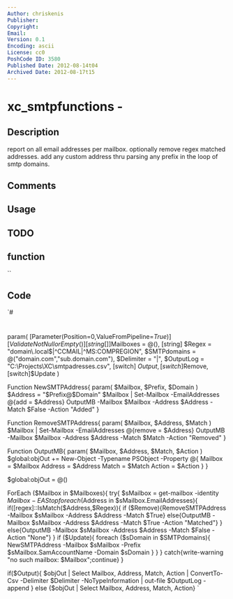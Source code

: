 ```yaml
---
Author: chriskenis
Publisher: 
Copyright: 
Email: 
Version: 0.1
Encoding: ascii
License: cc0
PoshCode ID: 3580
Published Date: 2012-08-14t04
Archived Date: 2012-08-17t15
---
```


# xc_smtpfunctions - 

## Description

report on all email addresses per mailbox. optionally remove regex matched addresses. add any custom address thru parsing any prefix in the loop of smtp domains.

## Comments



## Usage



## TODO



## function

``

## Code

`#
 #
 param(
 [Parameter(Position=0,ValueFromPipeline=$True)]
 [ValidateNotNullorEmpty()][string[]]$Mailboxes = @(),
 [string] $Regex = "domain\.local$|^CCMAIL|^MS:COMPREGION",
 $SMTPdomains = @("domain.com","sub.domain.com"),
 $Delimiter = "|",
 $OutputLog = "C:\Projects\XC\smtpadresses.csv",
 [switch] $Output,
 [switch]$Remove,
 [switch]$Update
 )
 
 Function NewSMTPAddress{
 param(
 $Mailbox,
 $Prefix,
 $Domain
 )
 $Address = "$Prefix@$Domain"
 $Mailbox | Set-Mailbox -EmailAddresses @{add = $Address}
 OutputMB -Mailbox $Mailbox -Address $Address -Match $False -Action "Added"
 }
 
 Function RemoveSMTPAddress{
 param(
 $Mailbox,
 $Address,
 $Match
 )
 $Mailbox | Set-Mailbox -EmailAddresses @{remove = $Address}
 OutputMB -Mailbox $Mailbox -Address $Address -Match $Match -Action "Removed"
 }
 
 Function OutputMB{
 param(
 $Mailbox,
 $Address,
 $Match,
 $Action
 )
 $global:objOut += New-Object -Typename PSObject -Property @{
 	Mailbox = $Mailbox
 	Address = $Address
 	Match = $Match
 	Action = $Action
 	}
 }
 
 $global:objOut = @()
 
 ForEach ($Mailbox in $Mailboxes){
 	try{
 		$sMailbox = get-mailbox -identity $Mailbox -EA Stop
 		foreach ($Address in $sMailbox.EmailAddresses){
 			if([regex]::IsMatch($Address,$Regex)){
 				if ($Remove){RemoveSMTPAddress -Mailbox $sMailbox -Address $Address -Match $True}
 				else{OutputMB -Mailbox $sMailbox -Address $Address -Match $True -Action "Matched"}
 				}
 			else{OutputMB -Mailbox $sMailbox -Address $Address -Match $False -Action "None"}
 		}
 		if ($Update){
 			foreach ($sDomain in $SMTPdomains){
 				NewSMTPAddress -Mailbox $sMailbox -Prefix $sMailbox.SamAccountName -Domain $sDomain
 				}
 			}
 		}
 	catch{write-warning "no such mailbox: $Mailbox";continue}
 }
 
 if($Output){
 	$objOut | Select Mailbox, Address, Match, Action | ConvertTo-Csv -Delimiter $Delimiter -NoTypeInformation | out-file $OutputLog -append
 	}
 else {$objOut | Select Mailbox, Address, Match, Action}
`

